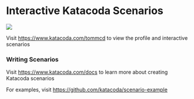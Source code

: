 # Interactive Katacoda Scenarios

[![](http://shields.katacoda.com/katacoda/tommcd/count.svg)](https://www.katacoda.com/tommcd "Get your profile on Katacoda.com")

Visit https://www.katacoda.com/tommcd to view the profile and interactive scenarios

### Writing Scenarios
Visit https://www.katacoda.com/docs to learn more about creating Katacoda scenarios

For examples, visit https://github.com/katacoda/scenario-example
